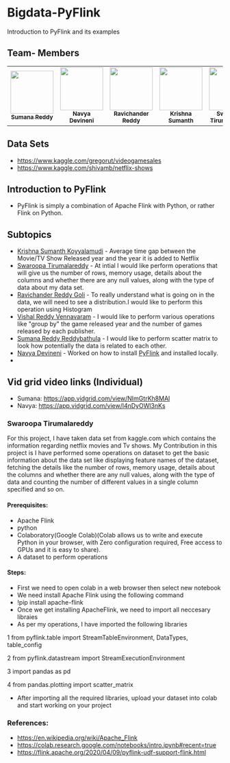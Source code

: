 # Bigdata-PyFlink
Introduction to PyFlink and its examples


## Team- Members
<table>
<td align="center"><a href="https://github.com/sumana-reddy"><img src="https://avatars.githubusercontent.com/u/60016064?s=460&u=33898f8b8524f47cd6c76f8ecc4e022cdaa1c118&v=4" width="100px;" alt=""/><br /><sub><b>Sumana Reddy</b></sub></a><br /></td>

<td align="center"><a href="https://github.com/navyadevineni"><img src="https://avatars.githubusercontent.com/u/31991773?s=460&u=eafb1e0830d69219a585de9253b7e13a6a6cbece&v=4" width="100px;" alt=""/><br /><sub><b>Navya Devineni</b></sub></a><br /></td>  

<td align="center"><a href="https://github.com/Ravichanderreddy-goli"><img src="https://avatars.githubusercontent.com/u/60166223?s=460&u=c7fb963d9cc353dcb9f355a333aa551aacf9b4f1&v=4" width="100px;" alt=""/><br /><sub><b>Ravichander Reddy</b></sub></a><br /></td>

<td align="center"><a href="https://github.com/Krishna-Koyyalamudi"><img src="https://avatars.githubusercontent.com/u/60024842?s=460&u=94ef0e3e7234e941e6b5b7e3f08a5388ab5cef6f&v=4" width="100px;" alt=""/><br /><sub><b>Krishna Sumanth</b></sub></a><br /></td>

<td align="center"><a href="https://github.com/swaroopatirumalareddy"><img src="https://avatars.githubusercontent.com/u/60026979?s=400&u=6e0265503d7058525120ffe9609c70e751a633f0&v=4" width="100px;" alt=""/><br /><sub><b>Swaroopa Tirumalareddy</b></sub></a><br /></td>

<td align="center"><a href="https://github.com/Vishalreddy114"><img src="https://avatars.githubusercontent.com/u/59984658?s=400&u=6c8e72e6a6a75dbd8bddb92ecc54194b899e9855&v=4" width="100px;" alt=""/><br /><sub><b>Vishal Reddy </b></sub></a><br /></td>
</table>

## Data Sets
- https://www.kaggle.com/gregorut/videogamesales
- https://www.kaggle.com/shivamb/netflix-shows

## Introduction to PyFlink
- PyFlink is simply a combination of Apache Flink with Python, or rather Flink on Python.

## Subtopics
- [Krishna Sumanth Koyyalamudi](https://github.com/Krishna-Koyyalamudi) - Average time gap between the Movie/TV Show Released year and the year it is added to Netflix
- [Swaroopa Tirumalareddy](https://github.com/swaroopatirumalareddy) - At intial I would like perform operations that will give us the number of rows, memory usage, details about the columns and whether there are any null values, along with the type of data about my data set.
- [Ravichander Reddy Goli](https://github.com/Ravichanderreddy-goli) - To really understand what is going on in the data, we will need to see a distribution.I would like to perform this operation using Histogram
- [Vishal Reddy Vennavaram](https://github.com/Vishalreddy114) - I would like to perform various operations like "group by" the game released year and the number of games released by each publisher. 
- [Sumana Reddy Reddybathula](https://github.com/sumana-reddy) - I would like to perform scatter matrix to look how potentially the data is related to each other.
- [Navya Devineni](https://github.com/navyadevineni) - Worked on how to install [PyFlink](https://ci.apache.org/projects/flink/flink-docs-release-1.12/flinkDev/building.html#build-flink) and installed locally.
- 

## Vid grid video links (Individual)
- Sumana: https://app.vidgrid.com/view/NImGtrKh8MAl
- Navya: https://app.vidgrid.com/view/l4nDyOWl3nKs
### Swaroopa Tirumalareddy

For this project, I have taken data set from kaggle.com  which contains the information regarding netflix movies and Tv shows. My Contribution in this project is I have performed some operations on dataset to get the basic information about the data set like displaying feature names of the dataset, fetching the details like the number of rows, memory usage, details about the columns and whether there are any null values, along with the type of data and  counting the number of different values in a single column specified and so on.
#### Prerequisites:
- Apache Flink
- python
- Colaboratory(Google Colab)(Colab allows us to write and execute Python in your browser, with Zero configuration required, Free access to GPUs and it is easy to share).
- A dataset to perform operations
#### Steps:
- First we need to open colab in a web browser then select new notebook 
- We need install Apache Flink using the following command
- !pip install apache-flink
- Once we get installing ApacheFlink, we need to import all neccesary libraies 
- As per my operations, I have imported the following libraries 

1 from pyflink.table import StreamTableEnvironment, DataTypes, table_config 

2 from pyflink.datastream import StreamExecutionEnvironment

3 import pandas as pd

4 from pandas.plotting import scatter_matrix

- After importing all the required libraries, upload your dataset into colab and start working on your project
### References:
- https://en.wikipedia.org/wiki/Apache_Flink
- https://colab.research.google.com/notebooks/intro.ipynb#recent=true
- https://flink.apache.org/2020/04/09/pyflink-udf-support-flink.html
 



